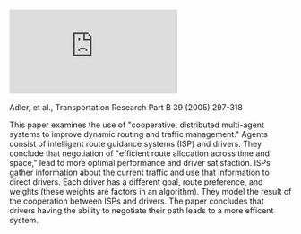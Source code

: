 ### ![A multi-agent approach to cooperative traffic management and route guidance](https://ac.els-cdn.com/S0191261504000517/1-s2.0-S0191261504000517-main.pdf?_tid=8590eb00-ba9b-11e7-abc9-00000aab0f6b&acdnat=1509056458_242a660552b397ead993b0efb5c4ad00)
Adler, et al., Transportation Research Part B 39 (2005) 297-318

This paper examines the use of "cooperative, distributed multi-agent systems to improve dynamic routing and traffic management." Agents consist of intelligent route guidance systems (ISP) and drivers. They conclude that negotiation of "efficient route allocation across time and space," lead to more optimal performance and driver satisfaction. ISPs gather information about the current traffic and use that information to direct drivers. Each driver has a different goal, route preference, and weights (these weights are factors in an algorithm). They model the result of the cooperation between ISPs and drivers. The paper concludes that drivers having the ability to negotiate their path leads to a more efficent system.
